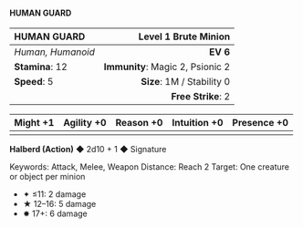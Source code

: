 #### HUMAN GUARD

| HUMAN GUARD | **Level 1 Brute Minion** |
|:-------------------------------------------------- | -------------------------:|
| *Human, Humanoid* | **EV 6** |
| **Stamina**: 12 | **Immunity**: Magic 2, Psionic 2 |
| **Speed**: 5 | **Size**: 1M / Stability 0 |
|  | **Free Strike**: 2 |

| **Might** +1 | **Agility** +0 | **Reason** +0 | **Intuition** +0 | **Presence** +0 |
| -------- | ---------- | --------- | ------------ | ----------- |
|  |  |  |  |  |

**Halberd (Action)** ◆ 2d10 + 1 ◆ Signature

Keywords: Attack, Melee, Weapon
Distance: Reach 2
Target: One creature or object per minion
- ✦ ≤11: 2 damage
- ★ 12–16: 5 damage
- ✸ 17+: 6 damage

